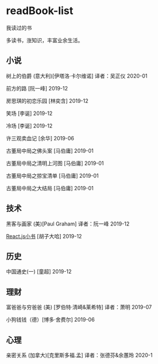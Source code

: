 # readBook-list
我读过的书

多读书，涨知识，丰富业余生活。

## 小说

树上的伯爵 (意大利)[伊塔洛·卡尔维诺] 译者：吴正仪 2020-01

前方的路 [阮一峰] 2019-12

房思琪的初恋乐园 [林奕含] 2019-12

笑场 [李诞] 2019-12

冷场 [李诞] 2019-12

许三观卖血记 [余华] 2019-06

古董局中局之佛头案 [马伯庸] 2019-01

古董局中局之清明上河图 [马伯庸] 2019-01

古董局中局之掠宝清单 [马伯庸] 2019-01

古董局中局之大结局 [马伯庸] 2019-01

## 技术
黑客与画家 (美)[Paul Graham] 译者：阮一峰 2019-12

[React.js小书](http://huziketang.mangojuice.top/books/react/) [胡子大哈] 2019-12

## 历史

中国通史(一) [童超] 2019-12

## 理财

富爸爸与穷爸爸 (美) [罗伯特·清崎&莱希特] 译者：萧明 2019-07

小狗钱钱（德）[博多·舍费尔] 2019-06

## 心理

亲密关系 (加拿大)[克里斯多福.孟] 译者：张德芬&余蕙玲 2020-1
